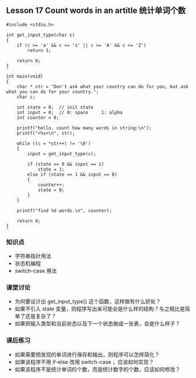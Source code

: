 ## Lesson 17 Count words in an artitle 统计单词个数
	#include <stdio.h>
	
	int get_input_type(char c)
	{
		if (c >= 'a' && c <= 'z' || c >= 'A' && c <= 'Z')
			return 1;
	
		return 0;
	}
	
	int main(void)
	{
		char * str = "Don't ask what your country can do for you, but ask what you can do for your country.";
		char c;
	
		int state = 0;	// init state
		int input = 0;	// 0: space		1: alpha
		int counter = 0;
	
		printf("hello, count how many words in string:\n");
		printf("<%s>\n", str);
	
		while ((c = *str++) != '\0')
		{
			input = get_input_type(c);			
	
			if (state == 0 && input == 1)
				state = 1;
			else if (state == 1 && input == 0)
			{
				counter++;
				state = 0;
			} 
		}
		
		printf("find %d words.\n", counter);
		
		return 0;
	}

### 知识点
* 字符串指针用法
* 状态机编程
* switch-case 用法
	
### 课堂讨论
* 为何要设计出 get_input_type() 这个函数，这样做有什么好处？
* 如果不引入 state 变量，则程序写出来可能会是什么样的结构？与之相比是简单了还是复杂了？
* 如果把输入类型和当前状态以及下一个状态做成一张表，会是什么样子？
	
### 课后练习
* 如果需要把发现的单词进行保存和输出，则程序可以怎样简化？
* 如果该程序不用 if-else 改用 switch-case ，应该如何实现？
* 如果该程序不是统计单词的个数，而是统计数字的个数，应该如何修改？


